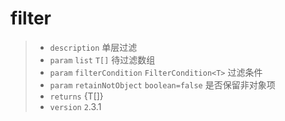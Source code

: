 # filter<T extends object>

> - `description` 单层过滤
> - `param` `list` `T[]` 待过滤数组
> - `param` `filterCondition` `FilterCondition<T>` 过滤条件
> - `param` `retainNotObject` `boolean=false` 是否保留非对象项
> - `returns` {T[]}
> - `version` `2`.3.1
